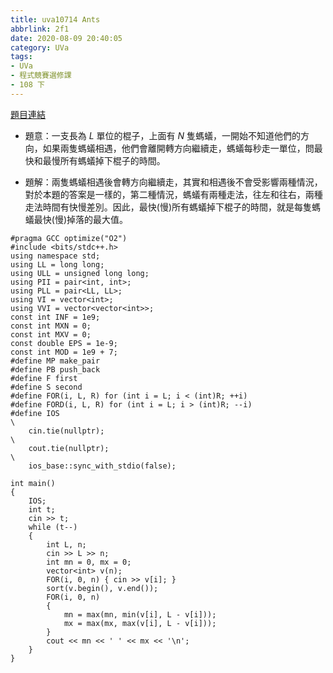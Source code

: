 ```yaml
---
title: uva10714 Ants
abbrlink: 2f1
date: 2020-08-09 20:40:05
category: UVa
tags:
- UVa
- 程式競賽選修課
- 108 下
---
```

[題目連結](https://onlinejudge.org/index.php?option=com_onlinejudge&Itemid=8&page=show_problem&problem=1655)
* 題意：一支長為 $L$ 單位的棍子，上面有 $N$ 隻螞蟻，一開始不知道他們的方向，如果兩隻螞蟻相遇，他們會離開轉方向繼續走，螞蟻每秒走一單位，問最快和最慢所有螞蟻掉下棍子的時間。
<!-- more -->
* 題解：兩隻螞蟻相遇後會轉方向繼續走，其實和相遇後不會受影響兩種情況，對於本題的答案是一樣的，第二種情況，螞蟻有兩種走法，往左和往右，兩種走法時間有快慢差別。因此，最快(慢)所有螞蟻掉下棍子的時間，就是每隻螞蟻最快(慢)掉落的最大值。
```cpp=
#pragma GCC optimize("O2")
#include <bits/stdc++.h>
using namespace std;
using LL = long long;
using ULL = unsigned long long;
using PII = pair<int, int>;
using PLL = pair<LL, LL>;
using VI = vector<int>;
using VVI = vector<vector<int>>;
const int INF = 1e9;
const int MXN = 0;
const int MXV = 0;
const double EPS = 1e-9;
const int MOD = 1e9 + 7;
#define MP make_pair
#define PB push_back
#define F first
#define S second
#define FOR(i, L, R) for (int i = L; i < (int)R; ++i)
#define FORD(i, L, R) for (int i = L; i > (int)R; --i)
#define IOS                                                                    \
    cin.tie(nullptr);                                                          \
    cout.tie(nullptr);                                                         \
    ios_base::sync_with_stdio(false);

int main()
{
    IOS;
    int t;
    cin >> t;
    while (t--)
    {
        int L, n;
        cin >> L >> n;
        int mn = 0, mx = 0;
        vector<int> v(n);
        FOR(i, 0, n) { cin >> v[i]; }
        sort(v.begin(), v.end());
        FOR(i, 0, n)
        {
            mn = max(mn, min(v[i], L - v[i]));
            mx = max(mx, max(v[i], L - v[i]));
        }
        cout << mn << ' ' << mx << '\n';
    }
}
```